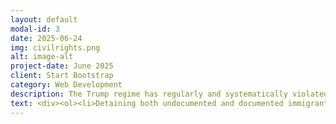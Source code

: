 ```yaml
---
layout: default
modal-id: 3
date: 2025-06-24
img: civilrights.png
alt: image-alt
project-date: June 2025
client: Start Bootstrap
category: Web Development
description: The Trump regime has regularly and systematically violated the rights of both documented and undocumented immigrants, as well as US citizens. Below you will find a list of many specific instances of due process violations. 
text: <div><ol><li>Detaining both undocumented and documented immigrants, who have committed no crimes, without judicial warrants or due process. <a href="https://apnews.com/article/columbia-university-mahmoud-khalil-ice-15014bcbb921f21a9f704d5acdcae7a8">AP Article (Mahmoud Khalil), </a> <a href="https://www.browndailyherald.com/article/2025/03/brown-professor-doctor-held-by-customs-officials-at-boston-airport-after-travel-to-lebanon">Brown Daily Herald Article, </a> <a href="https://www.nytimes.com/2025/06/12/science/russian-scientist-harvard-release.html">New York Times Article (Kseniia Petrova), </a> <a href="https://apnews.com/video/turkish-student-at-tufts-university-detained-video-shows-masked-people-handcuffing-her-109ae65a4e734b12b357897376ea443b">AP Article (Rümeysa Öztürk), </a> <a href="https://www.bbc.com/news/articles/cwy0332y7xzo">BBC Article (Mohsen Mahdawi), </a> <a href="https://www.theguardian.com/us-news/2025/apr/28/trump-immigration-people-detained-deported-cases">Guardian Article</a></li><li>Detention, harassment, and denial of entry to tourists, scholars, diplomats, journalists, and students based on social media posts. <a href="https://www.huffpost.com/entry/jasmine-mooney-actor-detained-by-ice_n_67d83e6be4b0dade360cd495">Huff Post Article, </a> <a href="https://www.dw.com/en/german-nationals-us-immigration-detained-interrogation-ice-donald-trump/a-71987211">DW Article, </a> <a href="https://www.theguardian.com/us-news/2025/mar/19/trump-musk-french-scientist-detained">Guardian Article</a> <a href="https://www.bbc.com/news/articles/c86p821p660o">BBC Article</a> <a href="https://www.nytimes.com/2025/06/19/world/europe/france-lawmaker-denied-visa-us-trump-amirshahi.html">New York Times Article </a></li><li>Detention, interrogation, and deporation of American citizens by ICE. <a href="https://www.theguardian.com/us-news/2025/jun/16/los-angeles-immigration-raids-montebello">Guardian Article, </a> <a href="https://www.nbclosangeles.com/news/local/i-cant-fight-back-im-pregnant-us-citizen-detained-by-ice-in-hawthorne/3719581/">NBC LA Article, </a> <a href="https://www.nbcnews.com/news/us-news/2-year-old-us-citizen-apparently-deported-no-meaningful-process-judge-rcna203124">NBC Article, </a><a href="https://nymag.com/intelligencer/article/tracking-us-citizens-children-detained-deported-ice-trump-updates.html">New York Magazine Article</a></li><li>Illegal "third country" deportations of migrants to foreign countries without due process. <a href="https://www.bbc.com/news/articles/cy5wkrn99qpo">BBC Article, </a> <a href="https://www.npr.org/2025/05/21/nx-s1-5406208/trump-administration-defends-flight-of-migrants-to-third-countries">NPR Article</a></li><li>Illegal removal of immigrants, most of whom have not committed any crimes, from the US to CECOT in El Salvador without due process. <a href="https://www.theguardian.com/world/2025/apr/30/el-salvador-cecot-mega-prison-trump">Guardian Article, </a> <a href="https://www.propublica.org/article/trump-el-salvador-deportees-criminal-convictions-cecot-venezuela">ProPublica Article, </a> <a href="https://apnews.com/article/kilmar-abrego-garcia-deportation-smuggling-27c3a6f7a1a0700d9a33209e852c06a6">AP Article, </a> <a href="https://www.usatoday.com/story/news/investigations/2025/04/10/fired-milwaukee-police-officer-report-gay-stylist-salvadoran-prison/83005721007/">USA Today Article </a> <a href="https://www.bbc.com/news/articles/cm2y5k2zyz5o">BBC Article</a></li><li>In collaboration with the government of Florida, the regime has opened a hastily-built concentration camp for migrants in the Florida Everglades, while Trump's close advisor Laura Loomer appears to encourage a genocide of Latino immigrants. <a href="https://www.nbcnews.com/politics/donald-trump/alligator-alcatraz-set-open-trump-desantis-rcna215943">NBC Article, </a> <a href="https://newrepublic.com/article/197508/alligator-alcatraz-trump-concentration-camp">The New Republic Article, </a> <a href="https://www.cbsnews.com/miami/news/first-immigration-detainees-arrive-at-florida-center-in-the-everglades/">CBS Article, </a> <a href="https://www.independent.co.uk/news/world/americas/us-politics/laura-loomer-alcatraz-alligator-lives-matter-trump-b2782150.html">The Independent Article</a></li></ol></div> 
---
```











